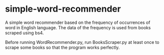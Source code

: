 # simple-word-recommender
A simple word recommender based on the frequency of occurrences of word in English language. The data of the frequency is used from books scraped using bs4.

Before running WordRecommender.py, run BooksScraper.py at least once to scrape some books so that the program works perfectly.
